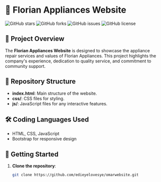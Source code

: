 # 🌟 Florian Appliances Website

![GitHub stars](https://img.shields.io/github/stars/edieyelovesye/omarwebsite?style=social)
![GitHub forks](https://img.shields.io/github/forks/edieyelovesye/omarwebsite?style=social)
![GitHub issues](https://img.shields.io/github/issues/edieyelovesye/omarwebsite)
![GitHub license](https://img.shields.io/github/license/edieyelovesye/omarwebsite)

## 📄 Project Overview

The **Florian Appliances Website** is designed to showcase the appliance repair services and values of Florian Appliances. This project highlights the company's experience, dedication to quality service, and commitment to community support.

## 📁 Repository Structure

- **index.html**: Main structure of the website.
- **css/**: CSS files for styling.
- **js/**: JavaScript files for any interactive features.

## 🛠️ Coding Languages Used

- HTML, CSS, JavaScript
- Bootstrap for responsive design

## 🚀 Getting Started

1. **Clone the repository**:
   ```bash
   git clone https://github.com/edieyelovesye/omarwebsite.git
